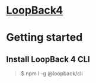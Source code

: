 # [LoopBack4](https://v4.loopback.io/)

# Getting started

## Install LoopBack 4 CLI

>$ npm i -g @loopback/cli

